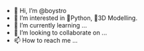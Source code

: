- 👋 Hi, I’m @boystro
- 👀 I’m interested in 🐍Python, 💒3D Modelling.
- 🌱 I’m currently learning ...
- 💞️ I’m looking to collaborate on ...
- 📫 How to reach me ...

<!---
boystro/boystro is a ✨ special ✨ repository because its `README.md` (this file) appears on your GitHub profile.
You can click the Preview link to take a look at your changes.
--->
